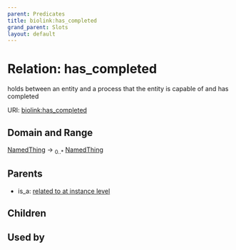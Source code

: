 ```yaml
---
parent: Predicates
title: biolink:has_completed
grand_parent: Slots
layout: default
---
```


# Relation: has_completed


holds between an entity and a process that the entity is capable of and has completed

URI: [biolink:has_completed](https://w3id.org/biolink/vocab/has_completed)

## Domain and Range

[NamedThing](NamedThing.md) ->  <sub>0..\*</sub> [NamedThing](NamedThing.md)

## Parents

 *  is_a: [related to at instance level](related_to_at_instance_level.md)

## Children


## Used by

